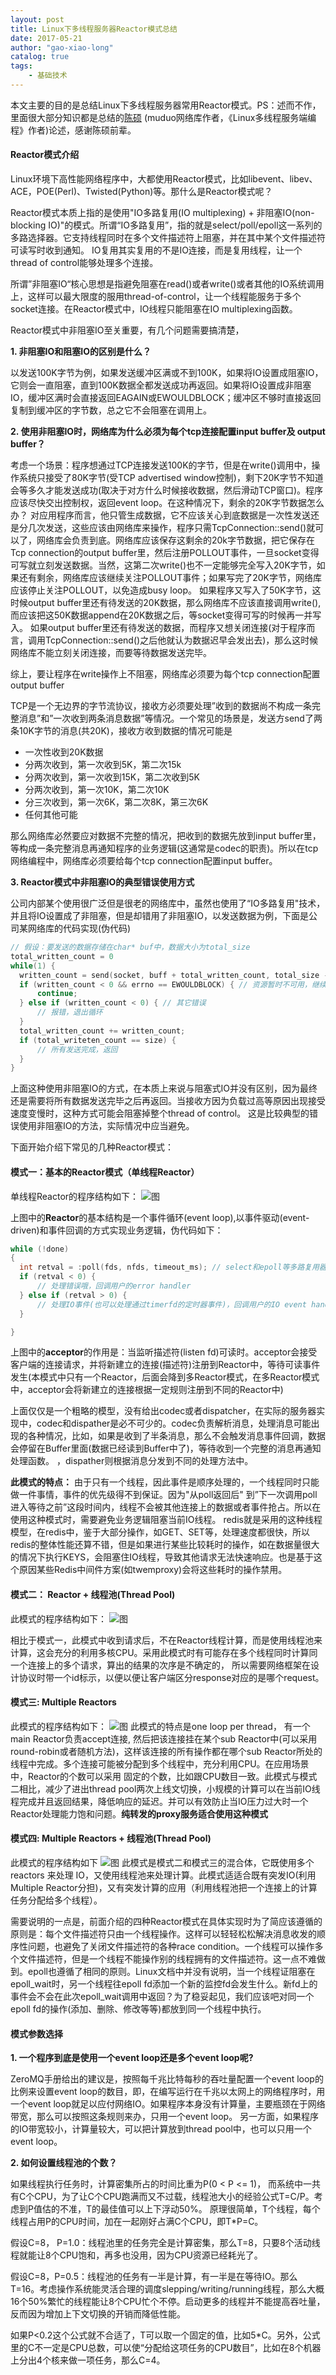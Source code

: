 ```yaml
---
layout: post
title: Linux下多线程服务器Reactor模式总结
date: 2017-05-21
author: "gao-xiao-long"
catalog: true
tags:
    - 基础技术
---
```


本文主要的目的是总结Linux下多线程服务器常用Reactor模式。PS：述而不作，里面很大部分知识都是总结的[陈硕](http://www.cppblog.com/Solstice) (muduo网络库作者，《Linux多线程服务端编程》作者)论述，感谢陈硕前辈。

#### Reactor模式介绍
Linux环境下高性能网络程序中，大都使用Reactor模式，比如libevent、libev、ACE，POE(Perl)、Twisted(Python)等。那什么是Reactor模式呢？

Reactor模式本质上指的是使用"IO多路复用(IO multiplexing) + 非阻塞IO(non-blocking IO)"的模式。所谓“IO多路复用”，指的就是select/poll/epoll这一系列的多路选择器。它支持线程同时在多个文件描述符上阻塞，并在其中某个文件描述符可读写时收到通知。
IO复用其实复用的不是IO连接，而是复用线程，让一个thread of control能够处理多个连接。

所谓”非阻塞IO“核心思想是指避免阻塞在read()或者write()或者其他的IO系统调用上，这样可以最大限度的服用thread-of-control，让一个线程能服务于多个socket连接。在Reactor模式中，IO线程只能阻塞在IO multiplexing函数。

Reactor模式中非阻塞IO至关重要，有几个问题需要搞清楚，

**1. 非阻塞IO和阻塞IO的区别是什么？**

以发送100K字节为例，如果发送缓冲区满或不到100K，如果将IO设置成阻塞IO，它则会一直阻塞，直到100K数据全都发送成功再返回。如果将IO设置成非阻塞IO，缓冲区满时会直接返回EAGAIN或EWOULDBLOCK；缓冲区不够时直接返回复制到缓冲区的字节数，总之它不会阻塞在调用上。

**2. 使用非阻塞IO时，网络库为什么必须为每个tcp连接配置input buffer及 output buffer？**

考虑一个场景：程序想通过TCP连接发送100K的字节，但是在write()调用中，操作系统只接受了80K字节(受TCP advertised window控制)，剩下20K字节不知道会等多久才能发送成功(取决于对方什么时候接收数据，然后滑动TCP窗口)。程序应该尽快交出控制权，返回event loop。在这种情况下，剩余的20K字节数据怎么办？ 对应用程序而言，他只管生成数据，它不应该关心到底数据是一次性发送还是分几次发送，这些应该由网络库来操作，程序只需TcpConnection::send()就可以了，网络库会负责到底。网络库应该保存这剩余的20k字节数据，把它保存在Tcp connection的output buffer里，然后注册POLLOUT事件，一旦socket变得可写就立刻发送数据。当然，这第二次write()也不一定能够完全写入20K字节，如果还有剩余，网络库应该继续关注POLLOUT事件；如果写完了20K字节，网络库应该停止关注POLLOUT，以免造成busy loop。
如果程序又写入了50K字节，这时候output buffer里还有待发送的20K数据，那么网络库不应该直接调用write(),而应该把这50K数据append在20K数据之后，等socket变得可写的时候再一并写入。
如果output buffer里还有待发送的数据，而程序又想关闭连接(对于程序而言，调用TcpConnection::send()之后他就认为数据迟早会发出去)，那么这时候网络库不能立刻关闭连接，而要等待数据发送完毕。

综上，要让程序在write操作上不阻塞，网络库必须要为每个tcp connection配置output buffer

TCP是一个无边界的字节流协议，接收方必须要处理”收到的数据尚不构成一条完整消息”和”一次收到两条消息数据”等情况。一个常见的场景是，发送方send了两条10K字节的消息(共20K)，接收方收到数据的情况可能是
* 一次性收到20K数据
* 分两次收到，第一次收到5K，第二次15k
* 分两次收到，第一次收到15K，第二次收到5K
* 分两次收到，第一次10K，第二次10K
* 分三次收到，第一次6K，第二次8K，第三次6K
* 任何其他可能

那么网络库必然要应对数据不完整的情况，把收到的数据先放到input buffer里，等构成一条完整消息再通知程序的业务逻辑(这通常是codec的职责)。所以在tcp网络编程中，网络库必须要给每个tcp connection配置input buffer。

**3. Reactor模式中非阻塞IO的典型错误使用方式**

公司内部某个使用很广泛但是很老的网络库中，虽然也使用了“IO多路复用"技术，并且将IO设置成了非阻塞，但是却错用了非阻塞IO，以发送数据为例，下面是公司某网络库的代码实现(伪代码)

```c++
// 假设：要发送的数据存储在char* buf中，数据大小为total_size
total_written_count = 0
while(1) {
  written_count = send(socket, buff + total_written_count, total_size - total_written_count, MSG_DONTWAIT); // 将socket设置为非阻塞，有多少写多少
  if (written_count < 0 && errno == EWOULDBLOCK) { // 资源暂时不可用，继续
      continue;
  } else if (written_count < 0) { // 其它错误
      // 报错，退出循环
  }
  total_written_count += written_count;
  if (total_writeten_count == size) {
      // 所有发送完成，返回
  }
}
```
上面这种使用非阻塞IO的方式，在本质上来说与阻塞式IO并没有区别，因为最终还是需要将所有数据发送完毕之后再返回。当接收方因为负载过高等原因出现接受速度变慢时，这种方式可能会阻塞掉整个thread of control。
这是比较典型的错误使用非阻塞IO的方法，实际情况中应当避免。

下面开始介绍下常见的几种Reactor模式：

#### 模式一：基本的Reactor模式（单线程Reactor）

单线程Reactor的程序结构如下：
![图](/img/in-post/reactor.png)

上图中的**Reactor**的基本结构是一个事件循环(event loop),以事件驱动(event-driven)和事件回调的方式实现业务逻辑，伪代码如下：

```c++
while (!done)
{
  int retval = :poll(fds, nfds, timeout_ms); // select和epoll等多路复用器类似
  if (retval < 0) {
      // 处理错误哦，回调用户的error handler
  } else if (retval > 0) {
      // 处理IO事件(也可以处理通过timerfd的定时器事件)，回调用户的IO event handler
  }

}
```

上图中的**acceptor**的作用是：当监听描述符(listen fd)可读时。acceptor会接受客户端的连接请求，并将新建立的连接(描述符)注册到Reactor中，等待可读事件发生(本模式中只有一个Reactor，后面会降到多Reactor模式，在多Reactor模式中，acceptor会将新建立的连接根据一定规则注册到不同的Reactor中)

上面仅仅是一个粗略的模型，没有给出codec或者dispatcher，在实际的服务器实现中，codec和dispather是必不可少的。codec负责解析消息，处理消息可能出现的各种情况，比如，如果是收到了半条消息，那么不会触发消息事件回调，数据会停留在Buffer里面(数据已经读到Buffer中了)，等待收到一个完整的消息再通知处理函数。
，dispather则根据消息分发到不同的处理方法中。

**此模式的特点：**
由于只有一个线程，因此事件是顺序处理的，一个线程同时只能做一件事情，事件的优先级得不到保证。因为"从poll返回后" 到”下一次调用poll进入等待之前”这段时间内，线程不会被其他连接上的数据或者事件抢占。所以在使用这种模式时，需要避免业务逻辑阻塞当前IO线程。
redis就是采用的这种线程模型，在redis中，鉴于大部分操作，如GET、SET等，处理速度都很快，所以redis的整体性能还算不错，但是如果进行某些比较耗时的操作，如在数据量很大的情况下执行KEYS，会阻塞住IO线程，导致其他请求无法快速响应。也是基于这个原因某些Redis中间件方案(如twemproxy)会将这些耗时的操作禁用。

#### 模式二： Reactor + 线程池(Thread Pool)

此模式的程序结构如下：
![图](/img/in-post/reactor_thread_pool.png)

相比于模式一，此模式中收到请求后，不在Reactor线程计算，而是使用线程池来计算，这会充分的利用多核CPU。采用此模式时有可能存在多个线程同时计算同一个连接上的多个请求，算出的结果的次序是不确定的，
所以需要网络框架在设计协议时带一个id标示，以便以便让客户端区分response对应的是哪个request。

#### 模式三: Multiple Reactors
此模式的程序结构如下：
![图](/img/in-post/multi_reactor.png)
此模式的特点是one loop per thread， 有一个main Reactor负责accept连接, 然后把该连接挂在某个sub Reactor中(可以采用round-robin或者随机方法)，这样该连接的所有操作都在哪个sub Reactor所处的线程中完成。多个连接可能被分配到多个线程中，充分利用CPU。在应用场景中，Reactor的个数可以采用
固定的个数，比如跟CPU数目一致。此模式与模式二相比，减少了进出thread pool两次上线文切换，小规模的计算可以在当前IO线程完成并且返回结果，降低响应的延迟。并可以有效防止当IO压力过大时一个Reactor处理能力饱和问题。**纯转发的proxy服务适合使用这种模式**

#### 模式四: Multiple Reactors + 线程池(Thread Pool)
此模式的程序结构如下
![图](/img/in-post/multi_reactor_thread_pool.png)
此模式是模式二和模式三的混合体，它既使用多个 reactors 来处理 IO，又使用线程池来处理计算。此模式适适合既有突发IO(利用Multiple Reactor分担)，又有突发计算的应用（利用线程池把一个连接上的计算任务分配给多个线程）。


需要说明的一点是，前面介绍的四种Reactor模式在具体实现时为了简应该遵循的原则是：每个文件描述符只由一个线程操作。这样可以轻轻松松解决消息收发的顺序性问题，也避免了关闭文件描述符的各种race condition。一个线程可以操作多个文件描述符，但是一个线程不能操作别的线程拥有的文件描述符。这一点不难做到。epoll也遵循了相同的原则。Linux文档中并没有说明，当一个线程证阻塞在epoll_wait时，另一个线程往epoll fd添加一个新的监控fd会发生什么。新fd上的事件会不会在此次epoll_wait调用中返回？为了稳妥起见，我们应该吧对同一个
epoll fd的操作(添加、删除、修改等等)都放到同一个线程中执行。

#### 模式参数选择

**1. 一个程序到底是使用一个event loop还是多个event loop呢?**

ZeroMQ手册给出的建议是，按照每千兆比特每秒的吞吐量配置一个event loop的比例来设置event loop的数目，即，在编写运行在千兆以太网上的网络程序时，用一个event loop就足以应付网络IO。如果程序本身没有计算量，主要瓶颈在于网络带宽，那么可以按照这条规则来办，只用一个event loop。 另一方面，如果程序的IO带宽较小，计算量较大，可以把计算放到thread pool中，也可以只用一个event loop。

**2. 如何设置线程池的个数？**

如果线程执行任务时，计算密集所占的时间比重为P(0 < P <= 1)， 而系统中一共有C个CPU，为了让C个CPU跑满而又不过载，线程池大小的经验公式T=C/P。考虑到P值估的不准，T的最佳值可以上下浮动50%。 原理很简单，T个线程，每个线程占用P的CPU时间，加在一起刚好占满C个CPU，即T*P=C。

假设C=8， P=1.0：线程池里的任务完全是计算密集，那么T=8，只要8个活动线程就能让8个CPU饱和，再多也没用，因为CPU资源已经耗光了。

假设C=8，P=0.5：线程池的任务有一半是计算，有一半是在等待IO。那么T=16。考虑操作系统能灵活合理的调度slepping/writing/running线程，那么大概16个50%繁忙的线程能让8个CPU忙个不停。启动更多的线程并不能提高吞吐量，反而因为增加上下文切换的开销而降低性能。

如果P<0.2这个公式就不合适了，T可以取一个固定的值，比如5*C。另外，公式里的C不一定是CPU总数，可以使“分配给这项任务的CPU数目”，比如在8个机器上分出4个核来做一项任务，那么C=4。
